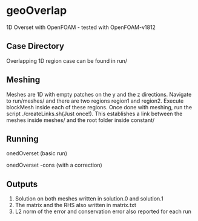 # geoOverlap
 1D Overset with OpenFOAM - tested with OpenFOAM-v1812


Case Directory
---------------
Overlapping 1D region case can be found in run/

Meshing
--------
Meshes are 1D with empty patches on the y and the z directions. Navigate to run/meshes/ and there are two regions region1 and region2. Execute blockMesh inside each of these regions.
Once done with meshing, run the script ./createLinks.sh(Just once!). This establishes a link between the meshes inside meshes/ and the root folder inside constant/ 

Running
--------
onedOverset (basic run)

onedOverset -cons (with a correction)

Outputs
-------
1. Solution on both meshes written in solution.0 and solution.1
2. The matrix and the RHS also written in matrix.txt
3. L2 norm of the error and conservation error also reported for each run

